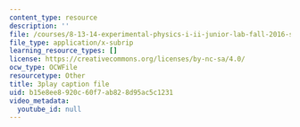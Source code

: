 ```yaml
---
content_type: resource
description: ''
file: /courses/8-13-14-experimental-physics-i-ii-junior-lab-fall-2016-spring-2017/b15e8ee8920c60f7ab828d95ac5c1231_-XivhU1V6KY.srt
file_type: application/x-subrip
learning_resource_types: []
license: https://creativecommons.org/licenses/by-nc-sa/4.0/
ocw_type: OCWFile
resourcetype: Other
title: 3play caption file
uid: b15e8ee8-920c-60f7-ab82-8d95ac5c1231
video_metadata:
  youtube_id: null
---
```

